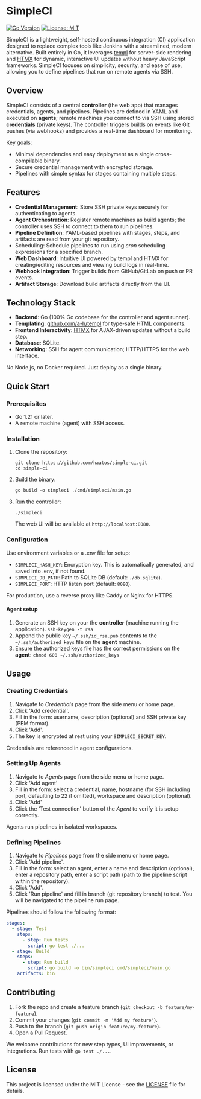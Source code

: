 # SimpleCI

[![Go Version](https://img.shields.io/badge/go-%3E%3D1.21-blue.svg)](https://golang.org)
[![License: MIT](https://img.shields.io/badge/License-MIT-yellow.svg)](https://opensource.org/licenses/MIT)

SimpleCI is a lightweight, self-hosted continuous integration (CI) application designed to replace complex tools like Jenkins with a streamlined, modern alternative. Built entirely in Go, it leverages [templ](https://github.com/a-h/templ) for server-side rendering and [HTMX](https://htmx.org/) for dynamic, interactive UI updates without heavy JavaScript frameworks. SimpleCI focuses on simplicity, security, and ease of use, allowing you to define pipelines that run on remote agents via SSH.

## Overview

SimpleCI consists of a central **controller** (the web app) that manages credentials, agents, and pipelines. Pipelines are defined in YAML and executed on **agents**; remote machines you connect to via SSH using stored **credentials** (private keys). The controller triggers builds on events like Git pushes (via webhooks) and provides a real-time dashboard for monitoring.

Key goals:

- Minimal dependencies and easy deployment as a single cross-compilable binary.
- Secure credential management with encrypted storage.
- Pipelines with simple syntax for stages containing multiple steps.

## Features

- **Credential Management**: Store SSH private keys securely for authenticating to agents.
- **Agent Orchestration**: Register remote machines as build agents; the controller uses SSH to connect to them to run pipelines.
- **Pipeline Definition**: YAML-based pipelines with stages, steps, and artifacts are read from your git repository.
- Scheduling: Schedule pipelines to run using _cron_ scheduling expressions for a specified branch.
- **Web Dashboard**: Intuitive UI powered by templ and HTMX for creating/editing resources and viewing build logs in real-time.
- **Webhook Integration**: Trigger builds from GitHub/GitLab on push or PR events.
- **Artifact Storage**: Download build artifacts directly from the UI.

## Technology Stack

- **Backend**: Go (100% Go codebase for the controller and agent runner).
- **Templating**: [github.com/a-h/templ](https://github.com/a-h/templ) for type-safe HTML components.
- **Frontend Interactivity**: [HTMX](https://HTMX.org/) for AJAX-driven updates without a build step.
- **Database**: SQLite.
- **Networking**: SSH for agent communication; HTTP/HTTPS for the web interface.

No Node.js, no Docker required. Just deploy as a single binary.

## Quick Start

### Prerequisites

- Go 1.21 or later.
- A remote machine (agent) with SSH access.

### Installation

1. Clone the repository:

   ```
   git clone https://github.com/haatos/simple-ci.git
   cd simple-ci
   ```

2. Build the binary:

   ```
   go build -o simpleci ./cmd/simpleci/main.go
   ```

3. Run the controller:
   ```
   ./simpleci
   ```
   The web UI will be available at `http://localhost:8080`.

### Configuration

Use environment variables or a .env file for setup:

- `SIMPLECI_HASH_KEY`: Encryption key. This is automatically generated, and saved into .env, if not found.
- `SIMPLECI_DB_PATH`: Path to SQLite DB (default: `./db.sqlite`).
- `SIMPLECI_PORT`: HTTP listen port (default: `8080`).

For production, use a reverse proxy like Caddy or Nginx for HTTPS.

#### Agent setup

1. Generate an SSH key on your the **controller** (machine running the application). `ssh-keygen -t rsa`
2. Append the public key `~/.ssh/id_rsa.pub` contents to the `~/.ssh/authorized_keys` file on the **agent** machine.
3. Ensure the authorized keys file has the correct permissions on the **agent**: `chmod 600 ~/.ssh/authorized_keys`

## Usage

### Creating Credentials

1. Navigate to _Credentials_ page from the side menu or home page.
2. Click 'Add credential'.
3. Fill in the form: username, description (optional) and SSH private key (PEM format).
4. Click 'Add'.
5. The key is encrypted at rest using your `SIMPLECI_SECRET_KEY`.

Credentials are referenced in agent configurations.

### Setting Up Agents

1. Navigate to _Agents_ page from the side menu or home page.
2. Click 'Add agent'
3. Fill in the form: select a credential, name, hostname (for SSH including port, defaulting to 22 if omitted), workspace and description (optional).
4. Click 'Add'
5. Click the 'Test connection' button of the _Agent_ to verify it is setup correctly.

Agents run pipelines in isolated workspaces.

### Defining Pipelines

1. Navigate to _Pipelines_ page from the side menu or home page.
2. Click 'Add pipeline'.
3. Fill in the form: select an agent, enter a name and description (optional), enter a repository path, enter a script path (path to the pipeline script within the repository).
4. Click 'Add'.
5. Click 'Run pipeline' and fill in branch (git repository branch) to test. You will be navigated to the pipeline run page.

Pipelines should follow the following format:

```yaml
stages:
  - stage: Test
    steps:
      - step: Run tests
        script: go test ./...
  - stage: Build
    steps:
      - step: Run build
        script: go build -o bin/simpleci cmd/simpleci/main.go
    artifacts: bin
```

## Contributing

1. Fork the repo and create a feature branch (`git checkout -b feature/my-feature`).
2. Commit your changes (`git commit -m 'Add my feature'`).
3. Push to the branch (`git push origin feature/my-feature`).
4. Open a Pull Request.

We welcome contributions for new step types, UI improvements, or integrations. Run tests with `go test ./...`.

## License

This project is licensed under the MIT License - see the [LICENSE](LICENSE) file for details.
